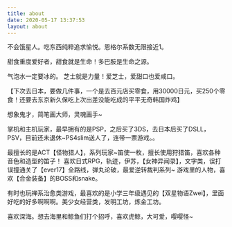 ```yaml
---
title: about
date: 2020-05-17 13:37:53
layout: about
---
```


不会饿星人。吃东西纯粹追求愉悦。恩格尔系数无限接近1。

甜食重度爱好者，甜食就是生命！多巴胺是生命之源。

气泡水一定要冰的。
芝士就是力量！爱芝士，爱甜口也爱咸口。

【下次去日本，要做几件事，一个是去百元店买零食，用30000日元，买250个零食！还要去东京新久保吃上次出差没能吃成的平平无奇韩国炸鸡】

想象鬼才，简笔画大师，灵魂画手~

掌机和主机玩家，最早拥有的是PSP，之后买了3DS，去日本后买了DSLL，PSV，目前还未退休~PS4slim送人了，连带一票游戏。。

最擅长的是ACT【怪物猎人】，系列玩家~笛使一枚，擅长使用狩猎笛，喜欢各种音色和造型的笛子！
喜欢日式RPG，轨迹，伊苏，【女神异闻录】，文字类，误打误撞通关了【ever17】全路线，弹丸论破，最爱逆转裁判系列~
游戏里的人物，喜欢【合金装备】的BOSS和snake。

有时也玩禅系治愈类游戏，最喜欢的是小学三年级遇见的【双星物语Zwei】，里面好吃的好多啊啊啊。美少女经营类，发明工坊，炼金工坊。

喜欢深海。想去海里和鲸鱼们打个招呼，喜欢虎鲸，大可爱，嘤嘤怪~
